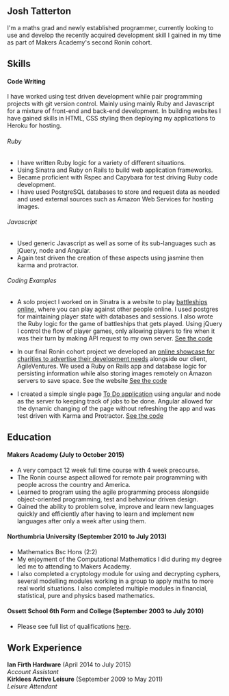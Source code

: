 ## Josh Tatterton

I'm a maths grad and newly established programmer, currently looking to use and develop the recently acquired development skill I gained in my time as part of Makers Academy's second Ronin cohort. 

## Skills

#### Code Writing

I have worked using test driven development while pair programming projects with git version control. Mainly using mainly Ruby and Javascript for a mixture of front-end and back-end development. In building websites I have gained skills in HTML, CSS styling then deploying my applications to Heroku for hosting.

###### Ruby

- I have written Ruby logic for a variety of different situations.
- Using Sinatra and Ruby on Rails to build web application frameworks.
- Became proficient with Rspec and Capybara for test driving Ruby code development.
- I have used PostgreSQL databases to store and request data as needed and used external sources such as Amazon Web Services for hosting images.

###### Javascript

- Used generic Javascript as well as some of its sub-languages such as jQuery, node and Angular.
- Again test driven the creation of these aspects using jasmine then karma and protractor.

###### Coding Examples

- A solo project I worked on in Sinatra is a website to play [battleships online](https://gentle-journey-9691.herokuapp.com), where you can play against other people online. I used postgres for maintaining player state with databases and sessions. I also wrote the Ruby logic for the game of battleships that gets played. Using jQuery I control the flow of player games, only allowing players to fire when it was their turn by making API request to my own server. [See the code](https://github.com/JoshuaTatterton/BattleshipsWeb)

- In our final Ronin cohort project we developed an [online showcase for charities to advertise their development needs](https://fathomless-plateau-2837.herokuapp.com) alongside our client, AgileVentures. We used a Ruby on Rails app and database logic for persisting information while also storing images remotely on Amazon servers to save space. See the website [See the code](https://github.com/JoshuaTatterton/AgileVenturesWebsiteTwo) 

- I created a simple single page [To Do application](https://ancient-escarpment-2552.herokuapp.com) using angular and node as the server to keeping track of jobs to be done. Angular allowed for the dynamic changing of the page without refreshing the app and was test driven with Karma and Protractor. [See the code](https://github.com/JoshuaTatterton/todo_challenge)

## Education

#### Makers Academy (July to October 2015)

- A very compact 12 week full time course with 4 week precourse.
- The Ronin course aspect allowed for remote pair programming with people across the country and America.
- Learned to program using the agile programming process alongside object-oriented programming, test and behaviour driven design.
- Gained the ability to problem solve, improve and learn new languages quickly and efficiently after having to learn and implement new languages after only a week after using them. 

#### Northumbria University (September 2010 to July 2013)

- Mathematics Bsc Hons (2:2)
- My enjoyment of the Computational Mathematics I did during my degree led me to attending to Makers Academy.
- I also completed a cryptology module for using and decrypting cyphers, several modelling modules working in a group to apply maths to more real world situations. I also completed multiple modules in financial, statistical, pure and physics based mathematics.

#### Ossett School 6th Form and College (September 2003 to July 2010)

- Please see full list of qualifications [here](https://github.com/JoshuaTatterton/CV/blob/master/qualifications.md).

## Work Experience

**Ian Firth Hardware** (April 2014 to July 2015)    
*Account Assistant*  
**Kirklees Active Leisure** (September 2009 to May 2011)    
*Leisure Attendant* 

